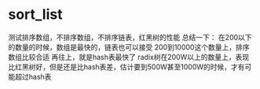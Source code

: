 # sort_list
测试排序数组，不排序数组，不排序链表，红黑树的性能
总结一下：
在200以下的数量的时候，数组是最快的，链表也可以接受
200到10000这个数量上，排序数组比较合适
再往上，就是hash表最快了
radix树在200W以上的数量上，表现比红黑树好，但是还是比hash表差，估计要到500W甚至1000W的时候，才有可能超过hash表

